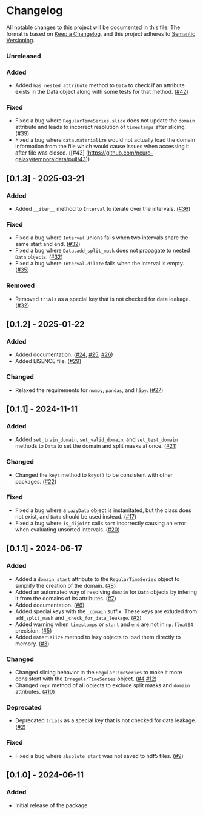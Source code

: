# Changelog

All notable changes to this project will be documented in this file.
The format is based on [Keep a Changelog](https://keepachangelog.com/en/1.0.0/), and this project adheres to [Semantic Versioning](https://semver.org/spec/v2.0.0.html).

### Unreleased

### Added
- Added `has_nested_attribute` method to `Data` to check if an attribute exists in the Data object along with some tests for that method. ([#42](https://github.com/neuro-galaxy/temporaldata/pull/42))

### Fixed
- Fixed a bug where `RegularTimeSeries.slice` does not update the `domain` attribute and leads to incorrect resolution of `timestamps` after slicing. ([#39](https://github.com/neuro-galaxy/temporaldata/pull/39))
- Fixed a bug where `data.materialize` would not actually load the domain information from the file which would cause issues when accessing it after file was closed. ([#43] (https://github.com/neuro-galaxy/temporaldata/pull/43))

## [0.1.3] - 2025-03-21
### Added
- Added `__iter__` method to `Interval` to iterate over the intervals. ([#36](https://github.com/neuro-galaxy/temporaldata/pull/36))

### Fixed
- Fixed a bug where `Interval` unions fails when two intervals share the same start and end. ([#32](https://github.com/neuro-galaxy/temporaldata/pull/32))
- Fixed a bug where `Data.add_split_mask` does not propagate to nested `Data` objects. ([#32](https://github.com/neuro-galaxy/temporaldata/pull/32))
- Fixed a bug where `Interval.dilate` fails when the interval is empty. ([#35](https://github.com/neuro-galaxy/temporaldata/pull/35))

### Removed
- Removed `trials` as a special key that is not checked for data leakage. ([#32](https://github.com/neuro-galaxy/temporaldata/pull/32))

## [0.1.2] - 2025-01-22
### Added 
- Added documentation. ([#24](https://github.com/neuro-galaxy/temporaldata/pull/24), [#25](https://github.com/neuro-galaxy/temporaldata/pull/25), [#26](https://github.com/neuro-galaxy/temporaldata/pull/26))
- Added LISENCE file. ([#29](https://github.com/neuro-galaxy/temporaldata/pull/29))

### Changed
- Relaxed the requirements for `numpy`, `pandas`, and `h5py`. ([#27](https://github.com/neuro-galaxy/temporaldata/pull/27))

## [0.1.1] - 2024-11-11
### Added
- Added `set_train_domain`, `set_valid_domain`, and `set_test_domain` methods to `Data` to set the domain and split masks at once. ([#21](https://github.com/neuro-galaxy/temporaldata/pull/21))

### Changed
- Changed the `keys` method to `keys()` to be consistent with other packages. ([#22](https://github.com/neuro-galaxy/temporaldata/pull/22))

### Fixed
- Fixed a bug where a `LazyData` object is instanitated, but the class does not exist, and `Data` should be used instead. ([#17](https://github.com/neuro-galaxy/temporaldata/pull/17))
- Fixed a bug where `is_dijoint` calls `sort` incorrectly causing an error when evaluating unsorted intervals. ([#20](https://github.com/neuro-galaxy/temporaldata/pull/20))

## [0.1.1] - 2024-06-17
### Added
- Added a `domain_start` attribute to the `RegularTimeSeries` object to simplify the creation of the domain. ([#8](https://github.com/neuro-galaxy/temporaldata/pull/8))
- Added an automated way of resolving `domain` for `Data` objects by infering it from
the domains of its attributes. ([#7](https://github.com/neuro-galaxy/temporaldata/pull/7))
- Added documentation. ([#6](https://github.com/neuro-galaxy/temporaldata/pull/6))
- Added special keys with the `_domain` suffix. These keys are exluded from `add_split_mask` and `_check_for_data_leakage`. ([#2](https://github.com/neuro-galaxy/temporaldata/pull/2))
- Added warning when `timestamps` or `start` and `end` are not in `np.float64` precision. ([#5](https://github.com/neuro-galaxy/temporaldata/pull/5))
- Added `materialize` method to lazy objects to load them directly to memory. ([#3](https://github.com/neuro-galaxy/temporaldata/pull/3))

### Changed
- Changed slicing behavior in the `RegularTimeSeries` to make it more consistent with the `IrregularTimeSeries` object. ([#4](https://github.com/neuro-galaxy/temporaldata/pull/4) [#12](https://github.com/neuro-galaxy/temporaldata/pull/12))
- Changed `repr` method of all objects to exclude split masks and `domain` attributes. ([#10](https://github.com/neuro-galaxy/temporaldata/pull/10))

### Deprecated
- Deprecated `trials` as a special key that is not checked for data leakage. ([#2](https://github.com/neuro-galaxy/temporaldata/pull/2))

### Fixed
- Fixed a bug where `absolute_start` was not saved to hdf5 files. ([#9](https://github.com/neuro-galaxy/temporaldata/pull/9))

## [0.1.0] - 2024-06-11
### Added
- Initial release of the package.